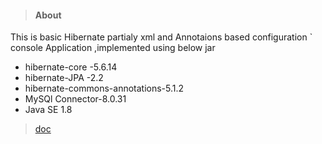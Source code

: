 >#### About
This is basic Hibernate partialy xml and Annotaions based configuration ` console Application ,implemented using below jar
- hibernate-core -5.6.14
- hibernate-JPA -2.2 
- hibernate-commons-annotations-5.1.2
- MySQl Connector-8.0.31
- Java SE 1.8
>[doc](https://docs.jboss.org/hibernate/entitymanager/3.5/reference/en/html/architecture.html)
